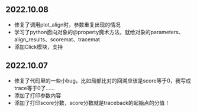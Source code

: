 ## 2022.10.08
- 修复了调用plot_align时，参数重复出现的情况
- 学习了python面向对象的@property魔术方法，就给对象的parameters、align_results、scoremat、tracemat
- 添加Click模块，支持

## 2022.10.07

* 修复了代码里的一些小bug，比如局部比对的回溯应该是score等于0，我写成trace等于0了……
* 添加了打印参数内容
* 添加了打印score分数，score分数就是traceback的起始点的分值！